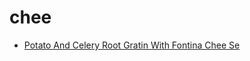 # chee

 * [Potato And Celery Root Gratin With Fontina Chee Se](index/p/potato-and-celery-root-gratin-with-fontina-chee-se-2604.json)
